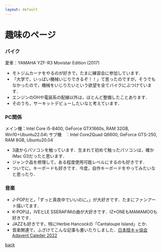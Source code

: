 ```yaml
---
layout: default
---
```

# 趣味のページ

### バイク
愛車：YAMAHA YZF-R3 Movistar Edition (2017)

* モトジムカーナをやるのが好きで，たまに練習会に参加しています．
* 「大学で，いっぱい機械いじりできるぞ！！」て思ったのですが，そうでもなかったので，機械をいじりたいという欲望を全てバイクにぶつけています．
* エンジンのOHや電装系の配線以外は，ほとんど整備したことあります．
* そのうち，サーキットデビューしたいなと考えています．

### PC関係
メイン機：Intel Core i5-8400, GeForce GTX1660s, RAM 32GB, Win10+Ubuntu22.04\\
サブ機　：Intel Core2Quad Q6600, GeForce GTS-250, RAM 8GB, Ubuntu20.04

* 3歳からパソコンを触っています．生まれて初めて触ったパソコンは，確かiMac G3だったと思います．
* ジャンク品を修理して，ある程度使用可能レベルにするのも好きです．
* ついでに，キーボードも好きです．今度，自作キーボードをやってみたいなと思ったり．

### 音楽
* J-POPだと，「ずっと真夜中でいいのに。」が大好きです．たまにファンアート描いてます．
* K-POPは，IVEとLE SSERAFIMの曲が大好きです．IZ*ONEもMAMAMOOも好きです．
* JAZZも好きです，特にHerbie Hancockの「Cantaloupe Island」とか．
* 音楽関連で，ふざけてこんな記事も書いたりしました．[日本陰キャ協会 Adavent Caleder 2022](https://gist.github.com/Trigger-FK/b75dcb90c4e1d69173e9efd7a2a19ba8)

[back](./)
